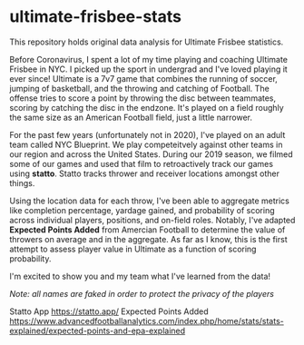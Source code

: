 # ultimate-frisbee-stats

This repository holds original data analysis for Ultimate Frisbee statistics.

Before Coronavirus, I spent a lot of my time playing and coaching Ultimate Frisbee in NYC. I picked up the sport in undergrad and I've loved playing it ever since! Ultimate is a 7v7 game that combines the running of soccer, jumping of basketball, and the throwing and catching of Football. The offense tries to score a point by throwing the disc between teammates, scoring by catching the disc in the endzone. It's played on a field roughly the same size as an American Football field, just a little narrower.

For the past few years (unfortunately not in 2020), I've played on an adult team called NYC Blueprint. We play competeitvely against other teams in our region and across the United States. During our 2019 season, we filmed some of our games and used that film to retroactively track our games using **statto**. Statto tracks thrower and receiver locations amongst other things.

Using the location data for each throw, I've been able to aggregate metrics like completion percentage, yardage gained, and probability of scoring across individual players, positions, and on-field roles. Notably, I've adapted **Expected Points Added** from Amercian Football to determine the value of throwers on average and in the aggregate. As far as I know, this is the first attempt to assess player value in Ultimate as a function of scoring probability.

I'm excited to show you and my team what I've learned from the data!

*Note: all names are faked in order to protect the privacy of the players*

Statto App
https://statto.app/
Expected Points Added
https://www.advancedfootballanalytics.com/index.php/home/stats/stats-explained/expected-points-and-epa-explained

